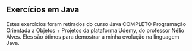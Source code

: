 Exercícios em Java
-----------------------------------
Estes exercícios foram retirados do curso Java COMPLETO Programação Orientada a Objetos + Projetos da plataforma Udemy, do professor Nélio Alves. Eles são ótimos para demostrar a minha evolução na linguagem Java.

